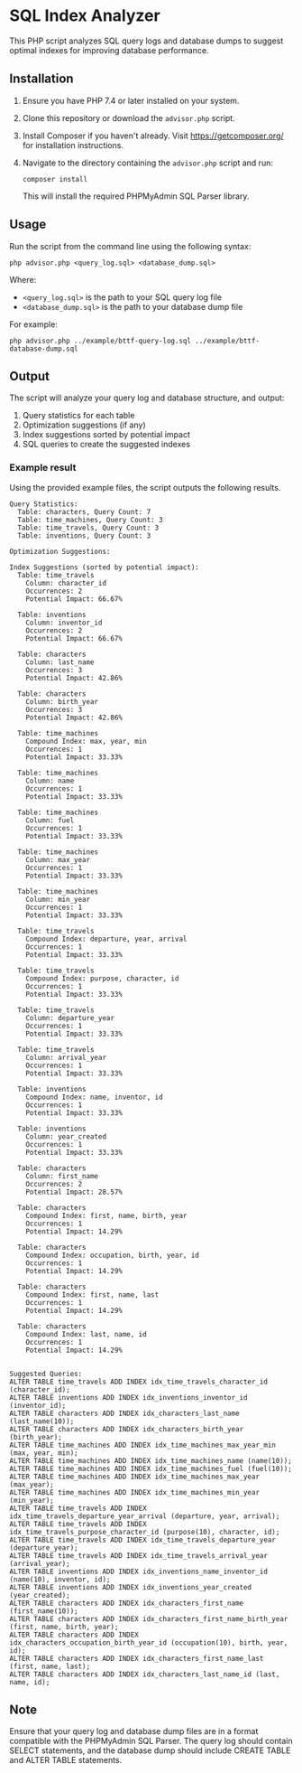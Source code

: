 # SQL Index Analyzer

This PHP script analyzes SQL query logs and database dumps to suggest optimal indexes for improving database performance.

## Installation

1. Ensure you have PHP 7.4 or later installed on your system.

2. Clone this repository or download the `advisor.php` script.

3. Install Composer if you haven't already. Visit https://getcomposer.org/ for installation instructions.

4. Navigate to the directory containing the `advisor.php` script and run:

   ```
   composer install
   ```

   This will install the required PHPMyAdmin SQL Parser library.

## Usage

Run the script from the command line using the following syntax:

```
php advisor.php <query_log.sql> <database_dump.sql>
```

Where:
- `<query_log.sql>` is the path to your SQL query log file
- `<database_dump.sql>` is the path to your database dump file

For example:

```
php advisor.php ../example/bttf-query-log.sql ../example/bttf-database-dump.sql
```

## Output

The script will analyze your query log and database structure, and output:

1. Query statistics for each table
2. Optimization suggestions (if any)
3. Index suggestions sorted by potential impact
4. SQL queries to create the suggested indexes

### Example result

Using the provided example files, the script outputs the following results.

```
Query Statistics:
  Table: characters, Query Count: 7
  Table: time_machines, Query Count: 3
  Table: time_travels, Query Count: 3
  Table: inventions, Query Count: 3

Optimization Suggestions:

Index Suggestions (sorted by potential impact):
  Table: time_travels
    Column: character_id
    Occurrences: 2
    Potential Impact: 66.67%

  Table: inventions
    Column: inventor_id
    Occurrences: 2
    Potential Impact: 66.67%

  Table: characters
    Column: last_name
    Occurrences: 3
    Potential Impact: 42.86%

  Table: characters
    Column: birth_year
    Occurrences: 3
    Potential Impact: 42.86%

  Table: time_machines
    Compound Index: max, year, min
    Occurrences: 1
    Potential Impact: 33.33%

  Table: time_machines
    Column: name
    Occurrences: 1
    Potential Impact: 33.33%

  Table: time_machines
    Column: fuel
    Occurrences: 1
    Potential Impact: 33.33%

  Table: time_machines
    Column: max_year
    Occurrences: 1
    Potential Impact: 33.33%

  Table: time_machines
    Column: min_year
    Occurrences: 1
    Potential Impact: 33.33%

  Table: time_travels
    Compound Index: departure, year, arrival
    Occurrences: 1
    Potential Impact: 33.33%

  Table: time_travels
    Compound Index: purpose, character, id
    Occurrences: 1
    Potential Impact: 33.33%

  Table: time_travels
    Column: departure_year
    Occurrences: 1
    Potential Impact: 33.33%

  Table: time_travels
    Column: arrival_year
    Occurrences: 1
    Potential Impact: 33.33%

  Table: inventions
    Compound Index: name, inventor, id
    Occurrences: 1
    Potential Impact: 33.33%

  Table: inventions
    Column: year_created
    Occurrences: 1
    Potential Impact: 33.33%

  Table: characters
    Column: first_name
    Occurrences: 2
    Potential Impact: 28.57%

  Table: characters
    Compound Index: first, name, birth, year
    Occurrences: 1
    Potential Impact: 14.29%

  Table: characters
    Compound Index: occupation, birth, year, id
    Occurrences: 1
    Potential Impact: 14.29%

  Table: characters
    Compound Index: first, name, last
    Occurrences: 1
    Potential Impact: 14.29%

  Table: characters
    Compound Index: last, name, id
    Occurrences: 1
    Potential Impact: 14.29%


Suggested Queries:
ALTER TABLE time_travels ADD INDEX idx_time_travels_character_id (character_id);
ALTER TABLE inventions ADD INDEX idx_inventions_inventor_id (inventor_id);
ALTER TABLE characters ADD INDEX idx_characters_last_name (last_name(10));
ALTER TABLE characters ADD INDEX idx_characters_birth_year (birth_year);
ALTER TABLE time_machines ADD INDEX idx_time_machines_max_year_min (max, year, min);
ALTER TABLE time_machines ADD INDEX idx_time_machines_name (name(10));
ALTER TABLE time_machines ADD INDEX idx_time_machines_fuel (fuel(10));
ALTER TABLE time_machines ADD INDEX idx_time_machines_max_year (max_year);
ALTER TABLE time_machines ADD INDEX idx_time_machines_min_year (min_year);
ALTER TABLE time_travels ADD INDEX idx_time_travels_departure_year_arrival (departure, year, arrival);
ALTER TABLE time_travels ADD INDEX idx_time_travels_purpose_character_id (purpose(10), character, id);
ALTER TABLE time_travels ADD INDEX idx_time_travels_departure_year (departure_year);
ALTER TABLE time_travels ADD INDEX idx_time_travels_arrival_year (arrival_year);
ALTER TABLE inventions ADD INDEX idx_inventions_name_inventor_id (name(10), inventor, id);
ALTER TABLE inventions ADD INDEX idx_inventions_year_created (year_created);
ALTER TABLE characters ADD INDEX idx_characters_first_name (first_name(10));
ALTER TABLE characters ADD INDEX idx_characters_first_name_birth_year (first, name, birth, year);
ALTER TABLE characters ADD INDEX idx_characters_occupation_birth_year_id (occupation(10), birth, year, id);
ALTER TABLE characters ADD INDEX idx_characters_first_name_last (first, name, last);
ALTER TABLE characters ADD INDEX idx_characters_last_name_id (last, name, id);
```

## Note

Ensure that your query log and database dump files are in a format compatible with the PHPMyAdmin SQL Parser. The query log should contain SELECT statements, and the database dump should include CREATE TABLE and ALTER TABLE statements.

